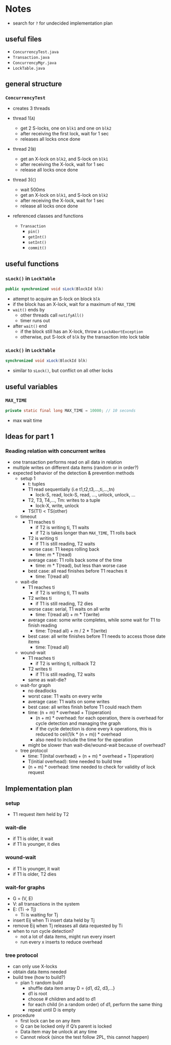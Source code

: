 # Notes
- search for `?` for undecided implementation plan

## useful files
- `ConcurrencyTest.java`
- `Transaction.java`
- `ConcurrencyMgr.java`
- `LockTable.java`

## general structure

### `ConcurrencyTest`
- creates 3 threads
- thread 1(`A`)
  - get 2 S-locks, one on `blk1` and one on `blk2`
  - after receiving the first lock, wait for 1 sec  
  - releases all locks once done
  
- thread 2(`B`)
  - get an X-lock on `blk2`, and S-lock on `blk1`
  - after receiving the X-lock, wait for 1 sec
  - release all locks once done
  
- thread 3(`C`)
  - wait 500ms
  - get an X-lock on `blk1`, and S-lock on `blk2`
  - after receiving the X-lock, wait for 1 sec
  - release all locks once done
  
- referenced classes and functions
  - `Transaction`
    - `pin()`
    - `getInt()`
    - `setInt()`
    - `commit()`

## useful functions

### `sLock()` in `LockTable`
```java
public synchronized void sLock(BlockId blk)
```
- attempt to acquire an S-lock on block `blk`
- if the block has an X-lock, wait for a maximum of `MAX_TIME`
- `wait()` ends by
    - other threads call `notifyAll()`
    - timer runs out
- after `wait()` end
    - if the block still has an X-lock, throw a `LockAbortException`
    - otherwise, put S-lock of `blk` by the transaction into lock table

### `xLock()` in `LockTable`
```java
synchronized void xLock(BlockId blk)
```
- similar to `sLock()`, but conflict on all other locks

## useful variables

### `MAX_TIME`
```java
private static final long MAX_TIME = 10000; // 10 seconds
```
- max wait time

## Ideas for part 1

### Reading relation with concurrent writes
- one transaction performs read on all data in relation
- multiple writes on different data items (random or in order?)
- expected behavior of the detection & prevention methods
  - setup 1
    - t: tuples
    - T1 read sequentially (i.e t1,t2,t3,...,ti,...,tn)
      - lock-S, read, lock-S, read, ..., unlock, unlock, ...
    - T2, T3, T4,..., Tm: writes to a tuple
      - lock-X, write, unlock
    - TS(T1) < TS(other)
  - timeout
    - T1 reaches ti
      - if T2 is writing ti, T1 waits
      - if T2 is takes longer than `MAX_TIME`, T1 rolls back
    - T2 is writing ti
      - if T1 is still reading, T2 waits
    - worse case: T1 keeps rolling back
      - time: m * T(read)
    - average case: T1 rolls back some of the time
      - time: m * T(read), but less than worse case
    - best case: all read finishes before T1 reaches it
      - time: T(read all)
  - wait-die
    - T1 reaches ti
      - if T2 is writing ti, T1 waits
    - T2 writes ti
      - if T1 is still reading, T2 dies
    - worse case: serial, T1 waits on all write
      - time: T(read all) + m * T(write)
    - average case: some write completes, while some wait for T1 to finish reading
      - time: T(read all) + m / 2 * T(write)
    - best case: all write finishes before T1 needs to access those date items
      - time: T(read all)
  - wound-wait
    - T1 reaches ti
      - if T2 is writing ti, rollback T2
    - T2 writes ti
      - if T1 is still reading, T2 waits
    - same as wait-die?
  - wait-for graph
    - no deadlocks
    - worst case: T1 waits on every write
    - average case: T1 waits on some writes
    - best case: all writes finish before T1 could reach them  
    - time: (n + m) * overhead + T(operation)
      - (n + m) * overhead: for each operation, there is overhead for cycle detection and managing the graph
      - if the cycle detection is done every k operations, this is reduced to ceil(1/k * (n + m)) * overhead
      - also need to include the time for the operation
    - might be slower than wait-die/wound-wait because of overhead?
  - tree protocol
    - time: T(inital overhead) + (n + m) * overhead + T(operation)
    - T(initial overhead): time needed to build tree
    - (n + m) * overhead: time needed to check for validity of lock request
  

## Implementation plan

### setup
- T1 request item held by T2

### wait-die
- if T1 is older, it wait
- if T1 is younger, it dies

### wound-wait
- if T1 is younger, it wait
- if T1 is older, T2 dies

### wait-for graphs
- G = (V, E)
- V: all transactions in the system
- E: (Ti -> Tj)
  - Ti is waiting for Tj
- insert Eij when Ti insert data held by Tj
- remove Eij when Tj releases all data requested by Ti
- when to run cycle detection?
  - not a lot of data items, might run every insert
  - run every x inserts to reduce overhead

### tree protocol
- can only use X-locks
- obtain data items needed
- build tree (how to build?)
  - plan 1: random build
    - shuffle data item array D = {d1, d2, d3,...}
    - d1 is root
    - choose # children and add to d1
    - for each child (in a random order) of d1, perform the same thing
    - repeat until D is empty
- procedure
  - first lock can be on any item
  - Q can be locked only if Q’s parent is locked
  - Data item may be unlock at any time
  - Cannot relock (since the test follow 2PL, this cannot happen)
